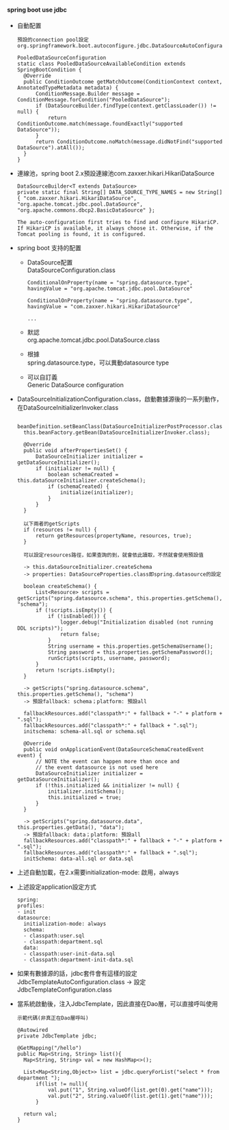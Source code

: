#### spring boot use jdbc 
- 自動配置  
  ```
  預設的connection pool設定
  org.springframework.boot.autoconfigure.jdbc.DataSourceAutoConfiguration.class

  PooledDataSourceConfiguration
  static class PooledDataSourceAvailableCondition extends SpringBootCondition {
    @Override
    public ConditionOutcome getMatchOutcome(ConditionContext context, AnnotatedTypeMetadata metadata) {
        ConditionMessage.Builder message = ConditionMessage.forCondition("PooledDataSource");
        if (DataSourceBuilder.findType(context.getClassLoader()) != null) {
            return ConditionOutcome.match(message.foundExactly("supported DataSource"));
		}
		return ConditionOutcome.noMatch(message.didNotFind("supported DataSource").atAll());
	}
  }
  ```

- 連線池，spring boot 2.x預設連線池com.zaxxer.hikari.HikariDataSource  
  ```
  DataSourceBuilder<T extends DataSource>
  private static final String[] DATA_SOURCE_TYPE_NAMES = new String[] { "com.zaxxer.hikari.HikariDataSource", "org.apache.tomcat.jdbc.pool.DataSource", "org.apache.commons.dbcp2.BasicDataSource" };

  The auto-configuration first tries to find and configure HikariCP.
  If HikariCP is available, it always choose it. Otherwise, if the Tomcat pooling is found, it is configured.
  ```

- spring boot 支持的配置  
  - DataSource配置  
    DataSourceConfiguration.class  
    ```
    ConditionalOnProperty(name = "spring.datasource.type", havingValue = "org.apache.tomcat.jdbc.pool.DataSource"

    ConditionalOnProperty(name = "spring.datasource.type", havingValue = "com.zaxxer.hikari.HikariDataSource"

    ...
    ```
  - 默認  
    org.apache.tomcat.jdbc.pool.DataSource.class

  - 根據  
    spring.datasource.type，可以異動datasource type

  - 可以自訂義  
    Generic DataSource configuration  
- DataSourceInitializationConfiguration.class，啟動數據源後的一系列動作，在DataSourceInitializerInvoker.class
  ```
    beanDefinition.setBeanClass(DataSourceInitializerPostProcessor.class);
    this.beanFactory.getBean(DataSourceInitializerInvoker.class);
	  	
    @Override
    public void afterPropertiesSet() {
		DataSourceInitializer initializer = getDataSourceInitializer();
		if (initializer != null) {
			boolean schemaCreated = this.dataSourceInitializer.createSchema();
			if (schemaCreated) {
				initialize(initializer);
			}
		}
	}
				
	以下兩者的getScripts
	if (resources != null) {
		return getResources(propertyName, resources, true);
	}

	可以設定resources路徑，如果查詢的到，就會依此讀取，不然就會使用預設值
				
	-> this.dataSourceInitializer.createSchema
	-> properties: DataSourceProperties.class即spring.datasource的設定

	boolean createSchema() {
		List<Resource> scripts = getScripts("spring.datasource.schema", this.properties.getSchema(), "schema");
		if (!scripts.isEmpty()) {
			if (!isEnabled()) {
	    		logger.debug("Initialization disabled (not running DDL scripts)");
				return false;
			}
			String username = this.properties.getSchemaUsername();
			String password = this.properties.getSchemaPassword();
			runScripts(scripts, username, password);
		}
		return !scripts.isEmpty();
	}
						
	-> getScripts("spring.datasource.schema", this.properties.getSchema(), "schema")
	-> 預設fallback: schema；platform: 預設all

	fallbackResources.add("classpath*:" + fallback + "-" + platform + ".sql");
	fallbackResources.add("classpath*:" + fallback + ".sql");
	initschema: schema-all.sql or schema.sql
				
	@Override
	public void onApplicationEvent(DataSourceSchemaCreatedEvent event) {
		// NOTE the event can happen more than once and
		// the event datasource is not used here
		DataSourceInitializer initializer = getDataSourceInitializer();
		if (!this.initialized && initializer != null) {
			initializer.initSchema();
			this.initialized = true;
		}
	}
				
	-> getScripts("spring.datasource.data", this.properties.getData(), "data");
	-> 預設fallback: data；platform: 預設all
	fallbackResources.add("classpath*:" + fallback + "-" + platform + ".sql");
	fallbackResources.add("classpath*:" + fallback + ".sql");
	initSchema: data-all.sql or data.sql
  ```

- 上述自動加載，在2.x需要initialization-mode: 啟用，always
  
- 上述設定application設定方式  
  ```
  spring:
  profiles:
  - init
  datasource:
    initialization-mode: always
    schema:
    - classpath:user.sql
    - classpath:department.sql
    data:
    - classpath:user-init-data.sql
    - classpath:department-init-data.sql
  ```

- 如果有數據源的話，jdbc套件會有這樣的設定 JdbcTemplateAutoConfiguration.class -> 設定 JdbcTemplateConfiguration.class
  
- 當系統啟動後，注入JdbcTemplate，因此直接在Dao層，可以直接呼叫使用  
  ```
  示範代碼(非真正在Dao層呼叫)

  @Autowired
  private JdbcTemplate jdbc;
	
  @GetMapping("/hello")
  public Map<String, String> list(){
	Map<String, String> val = new HashMap<>();
		
	List<Map<String,Object>> list = jdbc.queryForList("select * from department ");
		if(list != null){
			val.put("1", String.valueOf(list.get(0).get("name")));
			val.put("2", String.valueOf(list.get(1).get("name")));
		}
		
	return val;
  }
  ```